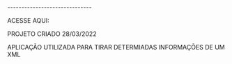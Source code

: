 *------------------------------*

ACESSE AQUI: 

PROJETO CRIADO 28/03/2022


APLICAÇÃO UTILIZADA PARA TIRAR DETERMIADAS INFORMAÇÕES DE UM XML



